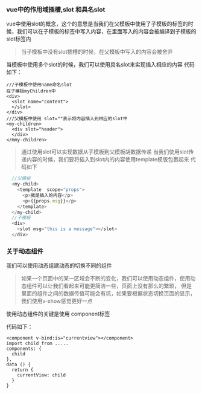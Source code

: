 ### vue中的作用域插槽,slot 和具名slot
vue中使用slot的概念，这个的意思是当我们在父模板中使用了子模板的标签的时候，我们可以在子模板的标签中写入内容，在里面写入的内容会被编译到子模板的slot标签内
>当子模板中没有slot插槽的时候，在父模板中写入的内容会被舍弃
>
当模板中使用多个slot的时候，我们可以使用具名slot来实现插入相应的内容
代码如下：
```javascrript
///子模板中使用name命名slot
在子模板myChildren中
<div>
  <slot name="content">
  </slot>
</div>
///父模板中使用 slot=""表示将内容插入到相应的slot中
<my-children>
  <div slot="header">
  </div>
</mmy-children>
````
> 通过使用slot可以实现数据从子模板到父模板胡数据传递 当我们使用slot传递内容的时候，我们要将插入到slot内的内容使用template模版包裹起来
代码如下
>

```javascript
  //父模板
  <my-child>
    <template  scope="props">
      <p>我是插入的内容</p>
      <p>{{props.msg}}</p>
    </template>
  </my-child>
  //子模板
  <div>
    <slot msg="this is a message"></slot>
  </div>
```
### 关于动态组件
我们可以使用动态组建动态的切换不同的组件
> 如果一个页面中的某一区域会不断的变化，我们可以使用动态组件，使用动态组件可以让我们看起来可能更简洁一些，页面上没有那么的繁琐，
但是里面的组件之间的数据传值可能会有坑，如果要根据状态切换页面的显示，我们使用v-show感觉更好一点
>
使用动态组件的关键是使用 component标签

代码如下：

```
<component v-bind:is="currentview"></component>
import child from .....
components: {
  child
},
data () {
  return {
    currentView: child
  }
}
````
